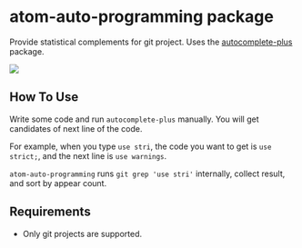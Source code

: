 # atom-auto-programming package

Provide statistical complements for git project.
Uses the
[autocomplete-plus](https://github.com/atom-community/autocomplete-plus) package.

![](https://i.gyazo.com/c00485f40f1aaaf0e063cbf4e15f12d3.gif)

## How To Use

Write some code and run `autocomplete-plus` manually.
You will get candidates of next line of the code.

For example, when you type `use stri`, the code you want to get is `use strict;`, and the next line is `use warnings`.

`atom-auto-programming` runs `git grep 'use stri'` internally, collect result, and sort by appear count.

## Requirements

- Only git projects are supported.
